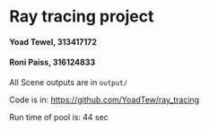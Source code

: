# Ray tracing project

#### Yoad Tewel, 313417172
#### Roni Paiss, 316124833

All Scene outputs are in `output/`

Code is in: https://github.com/YoadTew/ray_tracing

Run time of pool is: 44 sec